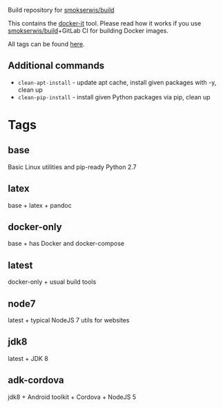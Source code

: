 Build repository for [smokserwis/build](https://hub.docker.com/r/smokserwis/build/)

This contains the [docker-it](latest/build_tools/README.md) tool. Please read how it works
if you use [smokserwis/build](https://hub.docker.com/r/smokserwis/build/)+GitLab CI for 
building Docker images.

All tags can be found [here](dockerfiles).

## Additional commands

* `clean-apt-install` - update apt cache, install given packages with -y, clean up
* `clean-pip-install` - install given Python packages via pip, clean up

# Tags
## base

Basic Linux utilities and pip-ready Python 2.7

## latex

base + latex + pandoc

## docker-only

base + has Docker and docker-compose

## latest

docker-only + usual build tools

## node7

latest + typical NodeJS 7 utils for websites

## jdk8

latest + JDK 8

## adk-cordova

jdk8 + Android toolkit + Cordova + NodeJS 5